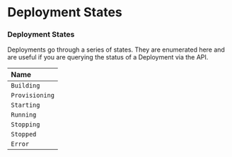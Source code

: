 # Deployment States

### Deployment States

Deployments go through a series of states. They are enumerated here and are useful if you are querying the status of a Deployment via the API.

| Name |
| :--- |
|  `Building`  |
| `Provisioning` |
| `Starting` |
| `Running` |
| `Stopping` |
| `Stopped` |
| `Error` |

